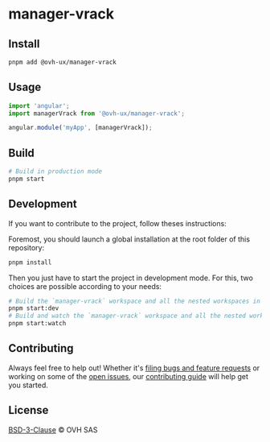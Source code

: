 # manager-vrack

## Install

```sh
pnpm add @ovh-ux/manager-vrack
```

## Usage

```js
import 'angular';
import managerVrack from '@ovh-ux/manager-vrack';

angular.module('myApp', [managerVrack]);
```

## Build

```sh
# Build in production mode
pnpm start
```

## Development

If you want to contribute to the project, follow theses instructions:

Foremost, you should launch a global installation at the root folder of this repository:

```sh
pnpm install
```

Then you just have to start the project in development mode. For this, two choices are possible according to your needs:

```sh
# Build the `manager-vrack` workspace and all the nested workspaces in development mode and watch only `manager-vrack` workspace
pnpm start:dev
# Build and watch the `manager-vrack` workspace and all the nested workspaces in development mode
pnpm start:watch
```

## Contributing

Always feel free to help out! Whether it's [filing bugs and feature requests](https://github.com/ovh/manager/issues/new) or working on some of the [open issues](https://github.com/ovh/manager/issues), our [contributing guide](https://github.com/ovh/manager/blob/master/CONTRIBUTING.md) will help get you started.

## License

[BSD-3-Clause](LICENSE) © OVH SAS
